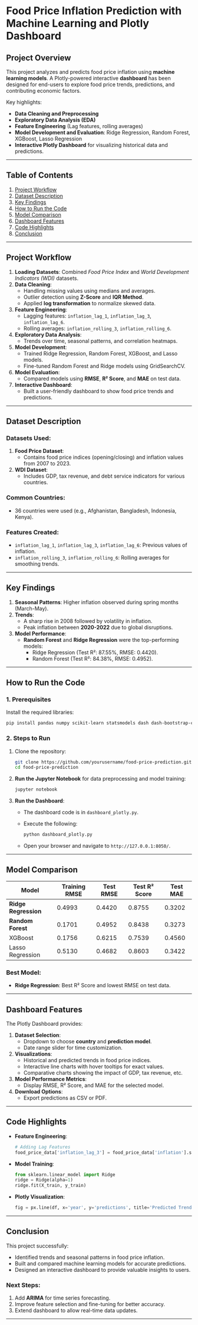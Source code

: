 # Food Price Inflation Prediction with Machine Learning and Plotly Dashboard

## Project Overview

This project analyzes and predicts food price inflation using **machine learning models**. A Plotly-powered interactive **dashboard** has been designed for end-users to explore food price trends, predictions, and contributing economic factors.

Key highlights:
- **Data Cleaning and Preprocessing**
- **Exploratory Data Analysis (EDA)**
- **Feature Engineering** (Lag features, rolling averages)
- **Model Development and Evaluation**: Ridge Regression, Random Forest, XGBoost, Lasso Regression
- **Interactive Plotly Dashboard** for visualizing historical data and predictions.

---

## Table of Contents

1. [Project Workflow](#project-workflow)
2. [Dataset Description](#dataset-description)
3. [Key Findings](#key-findings)
4. [How to Run the Code](#how-to-run-the-code)
5. [Model Comparison](#model-comparison)
6. [Dashboard Features](#dashboard-features)
7. [Code Highlights](#code-highlights)
8. [Conclusion](#conclusion)

---

## Project Workflow

1. **Loading Datasets**: Combined *Food Price Index* and *World Development Indicators (WDI)* datasets.
2. **Data Cleaning**:
   - Handling missing values using medians and averages.
   - Outlier detection using **Z-Score** and **IQR Method**.
   - Applied **log transformation** to normalize skewed data.
3. **Feature Engineering**:
   - Lagging features: `inflation_lag_1`, `inflation_lag_3`, `inflation_lag_6`.
   - Rolling averages: `inflation_rolling_3`, `inflation_rolling_6`.
4. **Exploratory Data Analysis**:
   - Trends over time, seasonal patterns, and correlation heatmaps.
5. **Model Development**:
   - Trained Ridge Regression, Random Forest, XGBoost, and Lasso models.
   - Fine-tuned Random Forest and Ridge models using GridSearchCV.
6. **Model Evaluation**:
   - Compared models using **RMSE**, **R² Score**, and **MAE** on test data.
7. **Interactive Dashboard**:
   - Built a user-friendly dashboard to show food price trends and predictions.

---

## Dataset Description

### Datasets Used:
1. **Food Price Dataset**:
   - Contains food price indices (opening/closing) and inflation values from 2007 to 2023.
2. **WDI Dataset**:
   - Includes GDP, tax revenue, and debt service indicators for various countries.

### Common Countries:
- 36 countries were used (e.g., Afghanistan, Bangladesh, Indonesia, Kenya).

### Features Created:
- `inflation_lag_1`, `inflation_lag_3`, `inflation_lag_6`: Previous values of inflation.
- `inflation_rolling_3`, `inflation_rolling_6`: Rolling averages for smoothing trends.

---

## Key Findings

1. **Seasonal Patterns**: Higher inflation observed during spring months (March-May).
2. **Trends**:
   - A sharp rise in 2008 followed by volatility in inflation.
   - Peak inflation between **2020-2022** due to global disruptions.
3. **Model Performance**:
   - **Random Forest** and **Ridge Regression** were the top-performing models:
     - Ridge Regression (Test R²: 87.55%, RMSE: 0.4420).
     - Random Forest (Test R²: 84.38%, RMSE: 0.4952).

---

## How to Run the Code

### 1. Prerequisites

Install the required libraries:
```bash
pip install pandas numpy scikit-learn statsmodels dash dash-bootstrap-components plotly matplotlib seaborn xgboost
```

### 2. Steps to Run

1. Clone the repository:
   ```bash
   git clone https://github.com/yourusername/food-price-prediction.git
   cd food-price-prediction
   ```

2. **Run the Jupyter Notebook** for data preprocessing and model training:
   ```bash
   jupyter notebook
   ```

3. **Run the Dashboard**:
   - The dashboard code is in `dashboard_plotly.py`.
   - Execute the following:
     ```bash
     python dashboard_plotly.py
     ```

   - Open your browser and navigate to `http://127.0.0.1:8050/`.

---

## Model Comparison

| Model                | Training RMSE | Test RMSE | Test R² Score | Test MAE |
|----------------------|---------------|-----------|---------------|----------|
| **Ridge Regression** | 0.4993        | 0.4420    | 0.8755        | 0.3202   |
| **Random Forest**    | 0.1701        | 0.4952    | 0.8438        | 0.3273   |
| XGBoost              | 0.1756        | 0.6215    | 0.7539        | 0.4560   |
| Lasso Regression     | 0.5130        | 0.4682    | 0.8603        | 0.3422   |

### Best Model:
- **Ridge Regression**: Best R² Score and lowest RMSE on test data.

---

## Dashboard Features

The Plotly Dashboard provides:
1. **Dataset Selection**:
   - Dropdown to choose **country** and **prediction model**.
   - Date range slider for time customization.
2. **Visualizations**:
   - Historical and predicted trends in food price indices.
   - Interactive line charts with hover tooltips for exact values.
   - Comparative charts showing the impact of GDP, tax revenue, etc.
3. **Model Performance Metrics**:
   - Display RMSE, R² Score, and MAE for the selected model.
4. **Download Options**:
   - Export predictions as CSV or PDF.

---

## Code Highlights

- **Feature Engineering**:
   ```python
   # Adding Lag Features
   food_price_data['inflation_lag_3'] = food_price_data['inflation'].shift(3)
   ```

- **Model Training**:
   ```python
   from sklearn.linear_model import Ridge
   ridge = Ridge(alpha=1)
   ridge.fit(X_train, y_train)
   ```

- **Plotly Visualization**:
   ```python
   fig = px.line(df, x='year', y='predictions', title='Predicted Trends')
   ```

---

## Conclusion

This project successfully:
- Identified trends and seasonal patterns in food price inflation.
- Built and compared machine learning models for accurate predictions.
- Designed an interactive dashboard to provide valuable insights to users.

### Next Steps:
1. Add **ARIMA** for time series forecasting.
2. Improve feature selection and fine-tuning for better accuracy.
3. Extend dashboard to allow real-time data updates.

---
